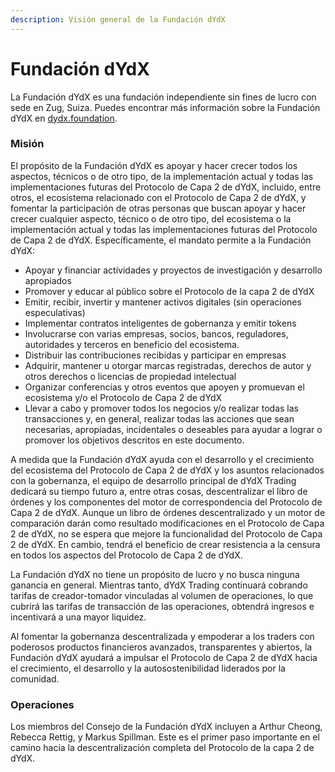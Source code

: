 ```yaml
---
description: Visión general de la Fundación dYdX
---
```


# Fundación dYdX

La Fundación dYdX es una fundación independiente sin fines de lucro con sede en Zug, Suiza. Puedes encontrar más información sobre la Fundación dYdX en [dydx.foundation](https://dydx.foundation).

### Misión

El propósito de la Fundación dYdX es apoyar y hacer crecer todos los aspectos, técnicos o de otro tipo, de la implementación actual y todas las implementaciones futuras del Protocolo de Capa 2 de dYdX, incluido, entre otros, el ecosistema relacionado con el Protocolo de Capa 2 de dYdX, y fomentar la participación de otras personas que buscan apoyar y hacer crecer cualquier aspecto, técnico o de otro tipo, del ecosistema o la implementación actual y todas las implementaciones futuras del Protocolo de Capa 2 de dYdX. Específicamente, el mandato permite a la Fundación dYdX:

* Apoyar y financiar actividades y proyectos de investigación y desarrollo apropiados
* Promover y educar al público sobre el Protocolo de la capa 2 de dYdX
* Emitir, recibir, invertir y mantener activos digitales \(sin operaciones especulativas\)
* Implementar contratos inteligentes de gobernanza y emitir tokens
* Involucrarse con varias empresas, socios, bancos, reguladores, autoridades y terceros en beneficio del ecosistema.
* Distribuir las contribuciones recibidas y participar en empresas
* Adquirir, mantener u otorgar marcas registradas, derechos de autor y otros derechos o licencias de propiedad intelectual
* Organizar conferencias y otros eventos que apoyen y promuevan el ecosistema y/o el Protocolo de Capa 2 de dYdX
* Llevar a cabo y promover todos los negocios y/o realizar todas las transacciones y, en general, realizar todas las acciones que sean necesarias, apropiadas, incidentales o deseables para ayudar a lograr o promover los objetivos descritos en este documento.

A medida que la Fundación dYdX ayuda con el desarrollo y el crecimiento del ecosistema del Protocolo de Capa 2 de dYdX y los asuntos relacionados con la gobernanza, el equipo de desarrollo principal de dYdX Trading dedicará su tiempo futuro a, entre otras cosas, descentralizar el libro de órdenes y los componentes del motor de correspondencia del Protocolo de Capa 2 de dYdX. Aunque un libro de órdenes descentralizado y un motor de comparación darán como resultado modificaciones en el Protocolo de Capa 2 de dYdX, no se espera que mejore la funcionalidad del Protocolo de Capa 2 de dYdX. En cambio, tendrá el beneficio de crear resistencia a la censura en todos los aspectos del Protocolo de Capa 2 de dYdX.

La Fundación dYdX no tiene un propósito de lucro y no busca ninguna ganancia en general. Mientras tanto, dYdX Trading continuará cobrando tarifas de creador-tomador vinculadas al volumen de operaciones, lo que cubrirá las tarifas de transacción de las operaciones, obtendrá ingresos e incentivará a una mayor liquidez.

Al fomentar la gobernanza descentralizada y empoderar a los traders con poderosos productos financieros avanzados, transparentes y abiertos, la Fundación dYdX ayudará a impulsar el Protocolo de Capa 2 de dYdX hacia el crecimiento, el desarrollo y la autosostenibilidad liderados por la comunidad.

### Operaciones

Los miembros del Consejo de la Fundación dYdX incluyen a Arthur Cheong, Rebecca Rettig, y Markus Spillman. Este es el primer paso importante en el camino hacia la descentralización completa del Protocolo de la capa 2 de dYdX.

